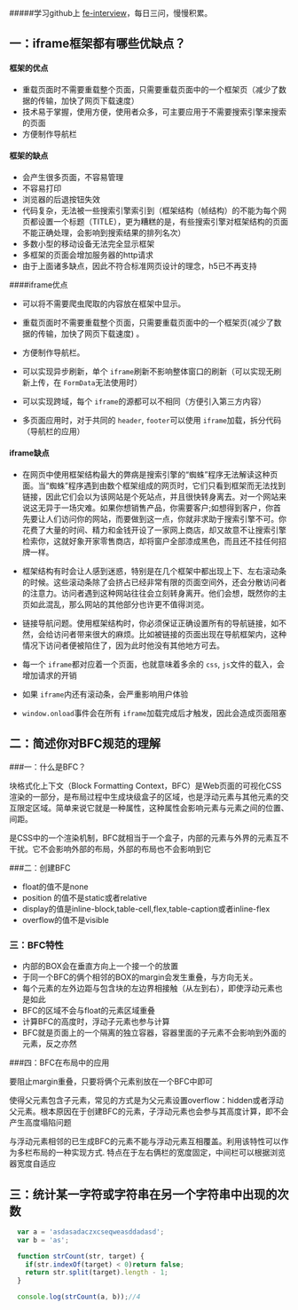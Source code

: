 #####学习github上 [fe-interview](https://github.com/haizlin/fe-interview)，每日三问，慢慢积累。



## 一：iframe框架都有哪些优缺点？

#### 框架的优点

- 重载页面时不需要重载整个页面，只需要重载页面中的一个框架页（减少了数据的传输，加快了网页下载速度）
- 技术易于掌握，使用方便，使用者众多，可主要应用于不需要搜索引擎来搜索的页面
- 方便制作导航栏

#### 框架的缺点

- 会产生很多页面，不容易管理
- 不容易打印
- 浏览器的后退按钮失效
- 代码复杂，无法被一些搜索引擎索引到（框架结构（帧结构）的不能为每个网页都设置一个标题（TITLE），更为糟糕的是，有些搜索引擎对框架结构的页面不能正确处理，会影响到搜索结果的排列名次）
- 多数小型的移动设备无法完全显示框架
- 多框架的页面会增加服务器的http请求
- 由于上面诸多缺点，因此不符合标准网页设计的理念，h5已不再支持

####iframe优点

- 可以将不需要爬虫爬取的内容放在框架中显示。

- 重载页面时不需要重载整个页面，只需要重载页面中的一个框架页(减少了数据的传输，加快了网页下载速度) 。

- 方便制作导航栏。

- 可以实现异步刷新，单个 `iframe`刷新不影响整体窗口的刷新（可以实现无刷新上传，在 `FormData`无法使用时）
- 可以实现跨域，每个 `iframe`的源都可以不相同（方便引入第三方内容）
- 多页面应用时，对于共同的 `header`, `footer`可以使用 `iframe`加载，拆分代码（导航栏的应用）

#### iframe缺点

- 在网页中使用框架结构最大的弊病是搜索引擎的“蜘蛛”程序无法解读这种页面。当“蜘蛛”程序遇到由数个框架组成的网页时，它们只看到框架而无法找到链接，因此它们会以为该网站是个死站点，并且很快转身离去。对一个网站来说这无异于一场灾难。如果你想销售产品，你需要客户;如想得到客户，你首先要让人们访问你的网站，而要做到这一点，你就非求助于搜索引擎不可。你花费了大量的时间、精力和金钱开设了一家网上商店，却又故意不让搜索引擎检索你，这就好象开家零售商店，却将窗户全部漆成黑色，而且还不挂任何招牌一样。

- 框架结构有时会让人感到迷惑，特别是在几个框架中都出现上下、左右滚动条的时候。这些滚动条除了会挤占已经非常有限的页面空间外，还会分散访问者的注意力。访问者遇到这种网站往往会立刻转身离开。他们会想，既然你的主页如此混乱，那么网站的其他部分也许更不值得浏览。

- 链接导航问题。使用框架结构时，你必须保证正确设置所有的导航链接，如不然，会给访问者带来很大的麻烦。比如被链接的页面出现在导航框架内，这种情况下访问者便被陷住了，因为此时他没有其他地方可去。

- 每一个 `iframe`都对应着一个页面，也就意味着多余的 `css`, `js`文件的载入，会增加请求的开销
- 如果 `iframe`内还有滚动条，会严重影响用户体验
- `window.onload`事件会在所有 `iframe`加载完成后才触发，因此会造成页面阻塞



## 二：简述你对BFC规范的理解

###一：什么是BFC？

块格式化上下文（Block Formatting Context，BFC）是Web页面的可视化CSS渲染的一部分，是布局过程中生成块级盒子的区域，也是浮动元素与其他元素的交互限定区域。简单来说它就是一种属性，这种属性会影响元素与元素之间的位置、间距。

是CSS中的一个渲染机制，BFC就相当于一个盒子，内部的元素与外界的元素互不干扰。它不会影响外部的布局，外部的布局也不会影响到它

###二：创建BFC

- float的值不是none
- position 的值不是static或者relative
- display的值是inline-block,table-cell,flex,table-caption或者inline-flex
- overflow的值不是visible

### 三：BFC特性

- 内部的BOX会在垂直方向上一个接一个的放置
- 于同一个BFC的俩个相邻的BOX的margin会发生重叠，与方向无关。
- 每个元素的左外边距与包含块的左边界相接触（从左到右），即使浮动元素也是如此
- BFC的区域不会与float的元素区域重叠
- 计算BFC的高度时，浮动子元素也参与计算
- BFC就是页面上的一个隔离的独立容器，容器里面的子元素不会影响到外面的元素，反之亦然

###四：BFC在布局中的应用

要阻止margin重叠，只要将俩个元素别放在一个BFC中即可

使得父元素包含子元素，常见的方式是为父元素设置overflow：hidden或者浮动父元素。根本原因在于创建BFC的元素，子浮动元素也会参与其高度计算，即不会产生高度塌陷问题

与浮动元素相邻的已生成BFC的元素不能与浮动元素互相覆盖。利用该特性可以作为多栏布局的一种实现方式. 特点在于左右俩栏的宽度固定，中间栏可以根据浏览器宽度自适应

## 三：统计某一字符或字符串在另一个字符串中出现的次数



```js
  var a = 'asdasadaczxcseqweasddadasd';
  var b = 'as';

  function strCount(str, target) {
    if(str.indexOf(target) < 0)return false;
    return str.split(target).length - 1;
  }

  console.log(strCount(a, b));//4
```

